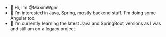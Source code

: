 - 👋 Hi, I’m @MaximWgnr
- 👀 I’m interested in Java, Spring, mostly backend stuff. I'm doing some Angular too.
- 🌱 I’m currently learning the latest Java and SpringBoot versions as I was and still am on a legacy project.

<!---
MaximWgnr/MaximWgnr is a ✨ special ✨ repository because its `README.md` (this file) appears on your GitHub profile.
You can click the Preview link to take a look at your changes.
--->
